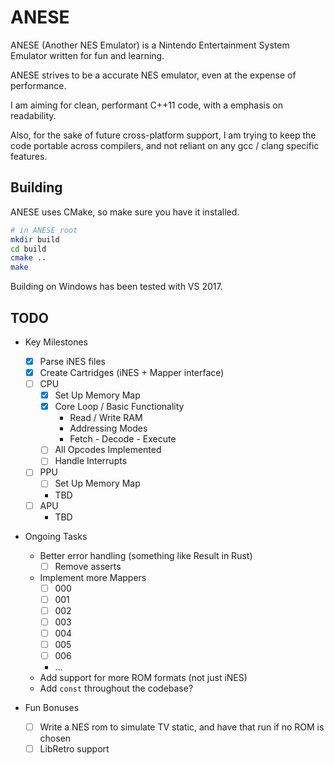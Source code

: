 # ANESE

ANESE (Another NES Emulator) is a Nintendo Entertainment System Emulator written
for fun and learning.

ANESE strives to be a accurate NES emulator, even at the expense of performance.

I am aiming for clean, performant C++11 code, with a emphasis on readability.

Also, for the sake of future cross-platform support, I am trying to keep the
code portable across compilers, and not reliant on any gcc / clang specific
features.

## Building

ANESE uses CMake, so make sure you have it installed.

```bash
# in ANESE root
mkdir build
cd build
cmake ..
make
```

Building on Windows has been tested with VS 2017.

## TODO

- Key Milestones
  - [x] Parse iNES files
  - [x] Create Cartridges (iNES + Mapper interface)
  - [ ] CPU
    - [x] Set Up Memory Map
    - [x] Core Loop / Basic Functionality
      - Read / Write RAM
      - Addressing Modes
      - Fetch - Decode - Execute
    - [ ] All Opcodes Implemented
    - [ ] Handle Interrupts
  - [ ] PPU
    - [ ] Set Up Memory Map
    - TBD
  - [ ] APU
    - TBD

- Ongoing Tasks
  - Better error handling (something like Result in Rust)
    - [ ] Remove asserts
  - Implement more Mappers
    - [ ] 000
    - [ ] 001
    - [ ] 002
    - [ ] 003
    - [ ] 004
    - [ ] 005
    - [ ] 006
    - ...
  - Add support for more ROM formats (not just iNES)
  - Add `const` throughout the codebase?

- Fun Bonuses
  - [ ] Write a NES rom to simulate TV static, and have that run if no ROM is
        chosen
  - [ ] LibRetro support

